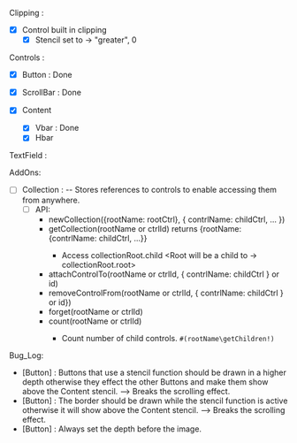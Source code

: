Clipping :

- [x] Control built in clipping
  - [x] Stencil set to -> "greater", 0

Controls :

- [x] Button : Done

- [x] ScrollBar : Done

- [X] Content

  - [x] Vbar : Done
  - [X] Hbar

TextField :


AddOns:
- [ ] Collection :
    -- Stores references to controls to enable accessing them from anywhere.
    - [ ] API:
        - newCollection({rootName: rootCtrl}, { contrlName: childCtrl, ... })
        - getCollection(rootName<string> or ctrlId<string>) returns {rootName: {contrlName: childCtrl, ...}}
          - Access collectionRoot.child <Root will be a child to -> collectionRoot.root>
        - attachControlTo(rootName<string> or ctrlId<string>, { contrlName: childCtrl } or id)
        - removeControlFrom(rootName<string> or ctrlId<string>, { contrlName: childCtrl } or id})
        - forget(rootName<string> or ctrlId<string>)
        - count(rootName<string> or ctrlId<string>)
          - Count number of child controls. `#(rootName\getChildren!)`




Bug_Log:

* [Button] : Buttons that use a stencil function should be drawn in a higher depth otherwise they effect the other Buttons and make them show above the Content stencil. --> Breaks the scrolling effect.
* [Button] : The border should be drawn while the stencil function is active otherwise it will show above the Content stencil. --> Breaks the scrolling effect.
* [Button] : Always set the depth before the image.
